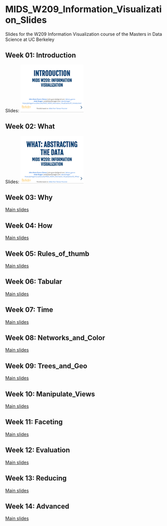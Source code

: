 # MIDS_W209_Information_Visualization_Slides

Slides for the W209 Information Visualization course of the Masters in Data Science at UC Berkeley

## Week 01: Introduction

<!-- [![slides](screenshots/01_Introduction_index.png)](01_Introduction/index.html)
Use the following for width-->
Slides: <a href="01_Introduction/index.html"><img src="screenshots/01_Introduction_index.png" width="200px"></a>

## Week 02: What

Slides: <a href="02_What/index.html"><img src="screenshots/02_What_index.png" width="200px"></a>

## Week 03: Why

[Main slides](03_Why/index.html)

## Week 04: How

[Main slides](04_How/index.html)

## Week 05: Rules_of_thumb

[Main slides](05_Rules_of_thumb/index.html)

## Week 06: Tabular

[Main slides](06_Tabular/index.html)

## Week 07: Time

[Main slides](07_Time/index.html)

## Week 08: Networks_and_Color

[Main slides](08_Networks_and_Color/index.html)

## Week 09: Trees_and_Geo

[Main slides](09_Trees_and_Geo/index.html)

## Week 10: Manipulate_Views

[Main slides](10_Manipulate_Views/index.html)

## Week 11: Faceting

[Main slides](11_Faceting/index.html)

## Week 12: Evaluation

[Main slides](12_Evaluation/index.html)

## Week 13: Reducing

[Main slides](13_Reducing/index.html)

## Week 14: Advanced

[Main slides](14_Advanced/index.html)
